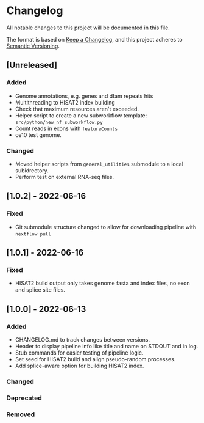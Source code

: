 # Changelog
All notable changes to this project will be documented in this file.

The format is based on [Keep a Changelog](https://keepachangelog.com/en/1.0.0/),
and this project adheres to [Semantic Versioning](https://semver.org/spec/v2.0.0.html).

## [Unreleased]
### Added
- Genome annotations, e.g. genes and dfam repeats hits
- Multithreading to HISAT2 index building
- Check that maximum resources aren't exceeded.
- Helper script to create a new subworkflow template: `src/python/new_nf_subworkflow.py`
- Count reads in exons with `featureCounts`
- ce10 test genome.

### Changed
- Moved helper scripts from `general_utilities` submodule to a local subidrectory.
- Perform test on external RNA-seq files.

## [1.0.2] - 2022-06-16
### Fixed
- Git submodule structure changed to allow for downloading pipeline with `nextflow pull`

## [1.0.1] - 2022-06-16
### Fixed
- HISAT2 build output only takes genome fasta and index files, no exon and splice site files.

## [1.0.0] - 2022-06-13
### Added
- CHANGELOG.md to track changes between versions.
- Header to display pipeline info like title and name on STDOUT and in log.
- Stub commands for easier testing of pipeline logic.
- Set seed for HISAT2 build and align pseudo-random processes.
- Add splice-aware option for building HISAT2 index.

### Changed

### Deprecated

### Removed

